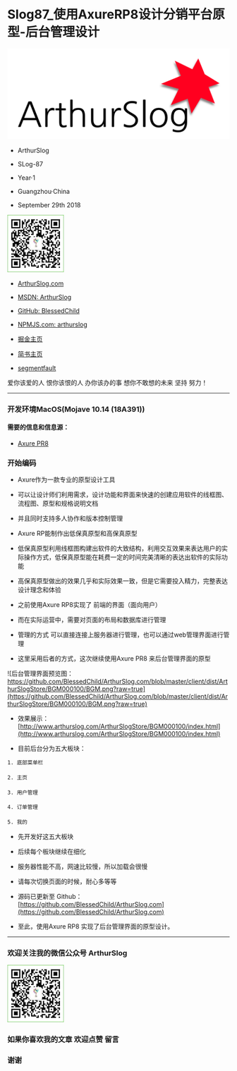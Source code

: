 # Slog87_使用AxureRP8设计分销平台原型-后台管理设计
![ArthurSlog](https://github.com/BlessedChild/ArthurSlog/blob/master/ArthurSlog_Logo.png?raw=true)

* ArthurSlog
* SLog-87
* Year·1

* Guangzhou·China
* September 29th 2018

![关注微信公众号“ArthurSlog”](https://github.com/BlessedChild/LogofAxu/blob/master/images/icon_128.jpg?raw=true "微信扫描二维码，关注我的公众号")

* [ArthurSlog.com](http://www.arthurslog.com)

* [MSDN: ArthurSlog](https://blog.csdn.net/u010997452/article/list/1)

* [GitHub: BlessedChild](https://github.com/BlessedChild/ArthurSlog)

* [NPMJS.com: arthurslog](https://www.npmjs.com/~arthurslog)

* [掘金主页](https://juejin.im/user/59f2a424f265da432f305c66/posts)

* [简书主页](https://www.jianshu.com/u/b9ebe10f0534)

* [segmentfault](https://segmentfault.com/u/arthurslog/articles)

爱你该爱的人 恨你该恨的人 办你该办的事 想你不敢想的未来 坚持 努力！

---

### 开发环境MacOS(Mojave 10.14 (18A391))

#### 需要的信息和信息源：

* [Axure PR8](https://www.axure.com/)

### 开始编码

* Axure作为一款专业的原型设计工具

* 可以让设计师们利用需求，设计功能和界面来快速的创建应用软件的线框图、流程图、原型和规格说明文档

* 并且同时支持多人协作和版本控制管理

* Axure RP能制作出低保真原型和高保真原型

* 低保真原型利用线框图构建出软件的大致结构，利用交互效果来表达用户的实际操作方式，低保真原型能在耗费一定的时间完美清晰的表达出软件的实际功能

* 高保真原型做出的效果几乎和实际效果一致，但是它需要投入精力，完整表达设计理念和体验

* 之前使用Axure RP8实现了 前端的界面（面向用户）

* 而在实际运营中，需要对页面的布局和数据库进行管理

* 管理的方式 可以直接连接上服务器进行管理，也可以通过web管理界面进行管理

* 这里采用后者的方式，这次继续使用Axure PR8 来后台管理界面的原型

![后台管理界面预览图： https://github.com/BlessedChild/ArthurSlog.com/blob/master/client/dist/ArthurSlogStore/BGM000100/BGM.png?raw=true](https://github.com/BlessedChild/ArthurSlog.com/blob/master/client/dist/ArthurSlogStore/BGM000100/BGM.png?raw=true)

* 效果展示：[http://www.arthurslog.com/ArthurSlogStore/BGM000100/index.html](http://www.arthurslog.com/ArthurSlogStore/BGM000100/index.html)

* 目前后台分为五大板块：

``` txt
1. 底部菜单栏

2. 主页

3. 用户管理

4. 订单管理

5. 我的
```

* 先开发好这五大板块

* 后续每个板块继续在细化

* 服务器性能不高，网速比较慢，所以加载会很慢

* 请每次切换页面的时候，耐心多等等

* 源码已更新至 Github： [https://github.com/BlessedChild/ArthurSlog.com](https://github.com/BlessedChild/ArthurSlog.com)

* 至此，使用Axure RP8 实现了后台管理界面的原型设计。

---

### 欢迎关注我的微信公众号 ArthurSlog

![关注微信公众号“ArthurSlog”](https://github.com/BlessedChild/LogofAxu/blob/master/images/icon_128.jpg?raw=true "微信扫描二维码，关注我的公众号")

### 如果你喜欢我的文章 欢迎点赞 留言
### 谢谢